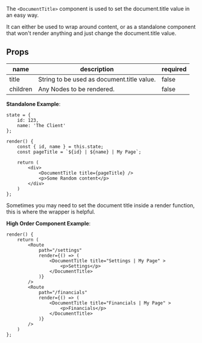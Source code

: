 The `<DocumentTitle>` component is used to set the document.title value in an easy way.

It can either be used to wrap around content, or as a standalone component that won't render anything and just change the document.title value.

## Props

| name     | description                                | required |
| -------- | ------------------------------------------ | -------- |
| title    | String to be used as document.title value. | false    |
| children | Any Nodes to be rendered.                  | false    |

**Standalone Example**:

```
state = {
    id: 123,
    name: 'The Client'
};

render() {
    const { id, name } = this.state;
    const pageTitle = `${id} | ${name} | My Page`;

    return (
        <div>
            <DocumentTitle title={pageTitle} />
            <p>Some Random content</p>
        </div>
    )
};
```

Sometimes you may need to set the document title inside a render function, this is where the wrapper is helpful.

**High Order Component Example**:

```
render() {
    return (
        <Route
            path="/settings"
            render={() => (
                <DocumentTitle title="Settings | My Page" >
                    <p>Settings</p>
                </DocumentTitle>
            )}
        />
        <Route
            path="/financials"
            render={() => (
                <DocumentTitle title="Financials | My Page" >
                    <p>Financials</p>
                </DocumentTitle>
            )}
        />
    )
};
```
